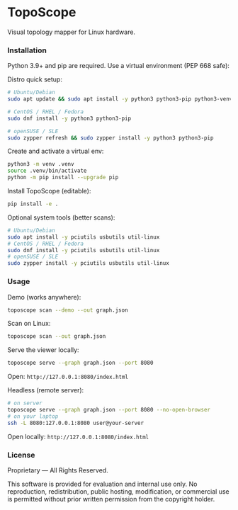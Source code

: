 # TopoScope

Visual topology mapper for Linux hardware.

### Installation
Python 3.9+ and pip are required. Use a virtual environment (PEP 668 safe):

Distro quick setup:
```bash
# Ubuntu/Debian
sudo apt update && sudo apt install -y python3 python3-pip python3-venv

# CentOS / RHEL / Fedora
sudo dnf install -y python3 python3-pip

# openSUSE / SLE
sudo zypper refresh && sudo zypper install -y python3 python3-pip
```

Create and activate a virtual env:
```bash
python3 -m venv .venv
source .venv/bin/activate
python -m pip install --upgrade pip
```

Install TopoScope (editable):
```bash
pip install -e .
```

Optional system tools (better scans):
```bash
# Ubuntu/Debian
sudo apt install -y pciutils usbutils util-linux
# CentOS / RHEL / Fedora
sudo dnf install -y pciutils usbutils util-linux
# openSUSE / SLE
sudo zypper install -y pciutils usbutils util-linux
```

### Usage
Demo (works anywhere):
```bash
toposcope scan --demo --out graph.json
```

Scan on Linux:
```bash
toposcope scan --out graph.json
```

Serve the viewer locally:
```bash
toposcope serve --graph graph.json --port 8080
```
Open: `http://127.0.0.1:8080/index.html`

Headless (remote server):
```bash
# on server
toposcope serve --graph graph.json --port 8080 --no-open-browser
# on your laptop
ssh -L 8080:127.0.0.1:8080 user@your-server
```
Open locally: `http://127.0.0.1:8080/index.html`

### License
Proprietary — All Rights Reserved.

This software is provided for evaluation and internal use only. No reproduction, redistribution, public hosting, modification, or commercial use is permitted without prior written permission from the copyright holder.
